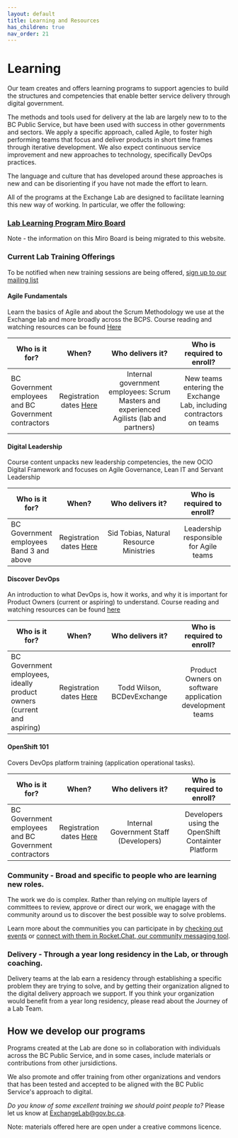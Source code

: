 ```yaml
---
layout: default
title: Learning and Resources
has_children: true
nav_order: 21
---
```

<style>
table th:first-of-type {
    width: 10%;
}
table th:nth-of-type(2) {
    width: 10%;
}
table th:nth-of-type(3) {
    width: 50%;
}
table th:nth-of-type(4) {
    width: 30%;
}
</style>
# Learning

Our team creates and offers learning programs to support agencies to build the structures and competencies that enable better service delivery through digital government. 

The methods and tools used for delivery at the lab are largely new to to the BC Public Service, but have been used with success in other governments and sectors. We apply a specific approach, called Agile, to foster high performing teams that focus and deliver products in short time frames through iterative development. We also expect continuous service improvement and new approaches to technology, specifically DevOps practices.

The language and culture that has developed around these approaches is new and can be disorienting if you have not made the effort to learn.

All of the programs at the Exchange Lab are designed to facilitate learning this new way of working. In particular, we offer the following:

### [Lab Learning Program Miro Board](https://miro.com/app/board/o9J_kyzak5o=/?moveToWidget=3074457346984654518)
Note - the information on this Miro Board is being migrated to this website.

### Current Lab Training Offerings

To be notified when new training sessions are being offered, [sign up to our mailing list](https://eepurl.com/gCpvVP "BCDevExchange Mailing List Sign Up")

#### Agile Fundamentals

Learn the basics of Agile and about the Scrum Methodology we use at the Exchange lab and more broadly across the BCPS. 
Course reading and watching resources can be found [Here](https://trello.com/b/1Zc2yCGO/exchange-lab-reading-watching-list "Resources for Agile (Trello Board)")

| Who is it for?    | When?| Who delivers it? | Who is required to enroll? | 
|-------------------|:----:|:----------------:|:--------------------------:|
|  BC Government employees and BC Government contractors | Registration dates [Here](https://www.eventbrite.ca/e/agile-fundamentals-bc-gov-tickets-77211171693 "Agile Fundamentals - Eventbrite") | Internal government employees: Scrum Masters and experienced Agilists (lab and partners) | New teams entering the Exchange Lab, including contractors on teams |

#### Digital Leadership

Course content unpacks new leadership competencies, the new OCIO Digital Framework and focuses on Agile Governance, Lean IT and Servant Leadership

| Who is it for?    | When?| Who delivers it? | Who is required to enroll? | 
|-------------------|:----:|:----------------:|:--------------------------:|
|BC Government employees Band 3 and above| Registration dates [Here](https://www.eventbrite.ca/e/digital-leadership-training-tickets-79630142901 "Digital Leadership - Eventbrite") | Sid Tobias, Natural Resource Ministries | Leadership responsible for Agile teams |


#### Discover DevOps

An introduction to what DevOps is, how it works, and why it is important for Product Owners (current or aspiring) to understand.
Course reading and watching resources can be found [here](https://trello.com/b/FYLrFxWQ/discover-devops "Resources for Discover DevOps (Trello Board)")

| Who is it for?    | When?| Who delivers it? | Who is required to enroll? | 
|-------------------|:----:|:----------------:|:--------------------------:|
| BC Government employees, ideally product owners (current and aspiring) | Registration dates [Here](https://www.eventbrite.ca/e/discover-devops-tickets-82642392621 "Discover DevOps - Eventbrite") | Todd Wilson, BCDevExchange | Product Owners on software application development teams |

#### OpenShift 101

Covers DevOps platform training (application operational tasks).

| Who is it for?    | When?| Who delivers it? | Who is required to enroll? | 
|-------------------|:----:|:----------------:|:--------------------------:|
| BC Government employees and BC Government contractors | Registration dates [Here](https://www.eventbrite.ca/e/openshift-101-tickets-77206810649 "OpenShift 101 - Eventbrite") | Internal Government Staff (Developers) | Developers using the OpenShift Containter Platform |

### Community - Broad and specific to people who are learning new roles.

The work we do is complex. Rather than relying on multiple layers of committees to review, approve or direct our work, we enagage with the community around us to discover the best possible way to solve problems. 

Learn more about the communities you can participate in by [checking out events](https://developer.gov.bc.ca/events) or [connect with them in Rocket.Chat, our community messaging tool](https://developer.gov.bc.ca/Steps-to-join-Pathfinder-Rocket.Chat).

### Delivery - Through a year long residency in the Lab, or through coaching.

Delivery teams at the lab earn a residency through establishing a specific problem they are trying to solve, and by getting their organization aligned to the digital delivery approach we support. If you think your organization would benefit from a year long residency, please read about the Journey of a Lab Team.

## How we develop our programs

Programs created at the Lab are done so in collaboration with individuals across the BC Public Service, and in some cases, include  materials or contributions from other jursidictions.

We also promote and offer training from other organizations and vendors that has been tested and accepted to be aligned with the BC Public Service's approach to digital.

*Do you know of some excellent training we should point people to?* Please let us know at [ExchangeLab@gov.bc.ca](mailto:exchangelab@gov.bc.ca "Email ExchangeLab@gov.bc.ca").

Note: materials offered here are open under a creative commons licence. 
